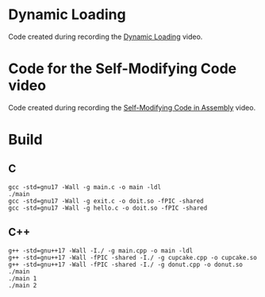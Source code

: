 # Dynamic Loading
Code created during recording the [Dynamic Loading](https://youtu.be/PhMZYrzJBC8) video.

# Code for the Self-Modifying Code video
Code created during recording the [Self-Modifying Code in Assembly](https://youtu.be/VO6gMLtQOKM) video.

# Build
## C
```
gcc -std=gnu17 -Wall -g main.c -o main -ldl
./main
gcc -std=gnu17 -Wall -g exit.c -o doit.so -fPIC -shared  
gcc -std=gnu17 -Wall -g hello.c -o doit.so -fPIC -shared
```
## C++
```
g++ -std=gnu++17 -Wall -I./ -g main.cpp -o main -ldl
g++ -std=gnu++17 -Wall -fPIC -shared -I./ -g cupcake.cpp -o cupcake.so
g++ -std=gnu++17 -Wall -fPIC -shared -I./ -g donut.cpp -o donut.so
./main
./main 1
./main 2
```

